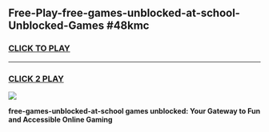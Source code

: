 
## Free-Play-free-games-unblocked-at-school-Unblocked-Games #48kmc
<h3>
<a href="https://news.freeplayer.one?title=free-games-unblocked-at-school&ref=8M">CLICK TO PLAY</a></h3>
<hr>

<h3>
<a href="https://news.freeplayer.one?title=free-games-unblocked-at-school&ref=8M">CLICK 2 PLAY</a>
  
</h3>

<a href="https://news.freeplayer.one?title=free-games-unblocked-at-school&ref=8M"><img src="https://clearcache.store/games.png"></a>


**free-games-unblocked-at-school games unblocked: Your Gateway to Fun and Accessible Online Gaming**
